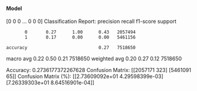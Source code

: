 #### Model
[0 0 0 ... 0 0 0]
Classification Report:
              precision    recall  f1-score   support

           0       0.27      1.00      0.43   2057494
           1       0.17      0.00      0.00   5461156

    accuracy                           0.27   7518650
   macro avg       0.22      0.50      0.21   7518650
weighted avg       0.20      0.27      0.12   7518650

Accuracy: 0.2736177372267628
Confusion Matrix:
[[2057171     323]
 [5461091      65]]
Confusion Matrix (%):
[[2.73609092e+01 4.29598399e-03]
 [7.26339303e+01 8.64516901e-04]]
